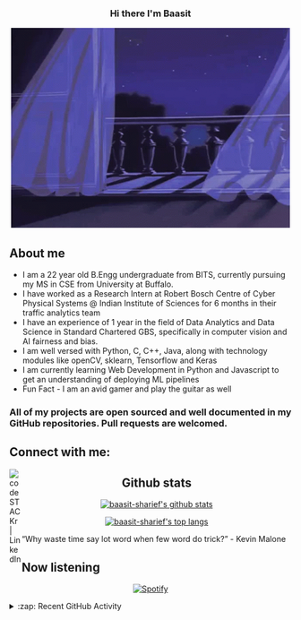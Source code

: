 <div align="center">

### Hi there I'm Baasit

![First](media/first.gif)

</div>

## About me

- I am a 22 year old B.Engg undergraduate from BITS, currently pursuing my MS in CSE from University at Buffalo.
- I have worked as a Research Intern at Robert Bosch Centre of Cyber Physical Systems @ Indian Institute of Sciences for 6 months in their traffic analytics team
- I have an experience of 1 year in the field of Data Analytics and Data Science in Standard Chartered GBS, specifically in computer vision and AI fairness and bias.
- I am well versed with Python, C, C++, Java, along with technology modules like openCV, sklearn, Tensorflow and Keras
- I am currently learning Web Development in Python and Javascript to get an understanding of deploying ML pipelines
- Fun Fact - I am an avid gamer and play the guitar as well


### All of my projects are open sourced and well documented in my GitHub repositories. Pull requests are welcomed.

## Connect with me:

[<img align="left" alt="codeSTACKr | LinkedIn" width="22px" src="https://cdn.jsdelivr.net/npm/simple-icons@v3/icons/linkedin.svg" />](https://www.linkedin.com/in/baasit-sharief/)


<div align="center">

## Github stats

[![baasit-sharief's github stats](https://github-readme-stats-baasitsharief.vercel.app/api?username=baasitsharief&count_private=true&show_icons=true&theme=synthwave)](https://www.youtube.com/watch?v=EVSqUl-FtCI)

[![baasit-sharief's top langs](https://github-readme-stats-baasitsharief.vercel.app/api/top-langs/?username=baasitsharief&theme=synthwave)](https://github.com/baasitsharief/github-readme-stats)

</div>

“Why waste time say lot word when few word do trick?” - Kevin Malone

## Now listening

<div align="center">

[![Spotify](https://baasitsharief.vercel.app/api/spotify)](https://open.spotify.com/user/31ersehmw3n7cjhqadh3jgltq6bi)

</div>

<details>
  <summary>:zap: Recent GitHub Activity</summary>

<!--START_SECTION:activity-->

<!--END_SECTION:activity-->

</details>

